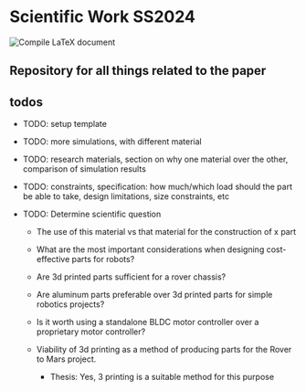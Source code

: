 # Scientific Work SS2024

![Compile LaTeX document](https://github.com/joseluizmendonca/scientific_work_ss2024/actions/workflows/latex_compile.yml/badge.svg)

## Repository for all things related to the paper

## todos

- TODO: setup template

- TODO: more simulations, with different material

- TODO: research materials, section on why one material over the other, comparison of simulation results

- TODO: constraints, specification: how much/which load should the part be able to take, design limitations, size constraints, etc

- TODO: Determine scientific question

    - The use of this material vs that material for the construction of x part
    
    - What are the most important considerations when designing cost-effective parts for robots?

    - Are 3d printed parts sufficient for a rover chassis?

    - Are aluminum parts preferable over 3d printed parts for simple robotics projects?

    - Is it worth using a standalone BLDC motor controller over a proprietary motor controller?

    - Viability of 3d printing as a method of producing parts for the Rover to Mars project.

        - Thesis: Yes, 3 printing is a suitable method for this purpose








